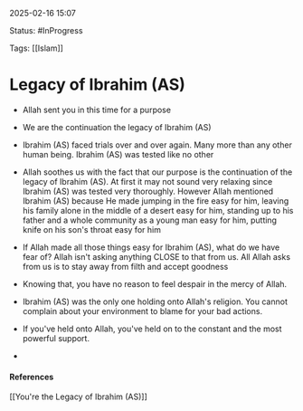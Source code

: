
2025-02-16 15:07

Status: #InProgress 

Tags: [[Islam]]

# Legacy of Ibrahim (AS)

- Allah sent you in this time for a purpose
- We are the continuation the legacy of Ibrahim (AS)
- Ibrahim (AS) faced trials over and over again. Many more than any other human being. Ibrahim (AS) was tested like no other

- Allah soothes us with the fact that our purpose is the continuation of the legacy of Ibrahim (AS). At first it may not sound very relaxing since Ibrahim (AS) was tested very thoroughly. However Allah mentioned Ibrahim (AS) because He made jumping in the fire easy for him, leaving his family alone in the middle of a desert easy for him, standing up to his father and a whole community as a young man easy for him, putting knife on his son's throat easy for him
- If Allah made all those things easy for Ibrahim (AS), what do we have fear of? Allah isn't asking anything CLOSE to that from us. All Allah asks from us is to stay away from filth and accept goodness

- Knowing that, you have no reason to feel despair in the mercy of Allah. 

- Ibrahim (AS) was the only one holding onto Allah's religion. You cannot complain about your environment to blame for your bad actions.
- If you've held onto Allah, you've held on to the constant and the most powerful support.
- 




#### References
[[You're the Legacy of Ibrahim (AS)]]